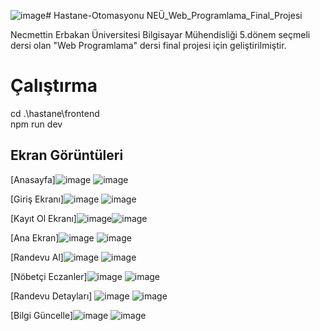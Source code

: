 ![image](https://github.com/SemaEkmekci/Hastane-Otomasyonu/assets/94064744/f37a3d26-a4e2-44d8-80ef-11c420772023)# Hastane-Otomasyonu
NEÜ_Web_Programlama_Final_Projesi

Necmettin Erbakan Üniversitesi Bilgisayar Mühendisliği 5.dönem seçmeli dersi olan "Web Programlama" dersi final projesi için geliştirilmiştir. 

# Çalıştırma
cd .\hastane\frontend\
npm run dev


## Ekran Görüntüleri

[Anasayfa]![image](https://github.com/SemaEkmekci/Hastane-Otomasyonu/assets/94064744/7e20af7a-b992-4d6a-97f5-81c4a117b32c) ![image](https://github.com/SemaEkmekci/Hastane-Otomasyonu/assets/94064744/f8de6299-bbf1-42ee-b56a-d146edadba43)

[Giriş Ekranı]![image](https://github.com/SemaEkmekci/Hastane-Otomasyonu/assets/94064744/3a15afc3-9709-4810-9957-45f3684e0b07) ![image](https://github.com/SemaEkmekci/Hastane-Otomasyonu/assets/94064744/a5c4d9b6-d31f-4137-9e7b-97060bd268ad)

[Kayıt Ol Ekranı]![image](https://github.com/SemaEkmekci/Hastane-Otomasyonu/assets/94064744/01db47fd-a09e-4763-9f70-7a5feb8a7915)![image](https://github.com/SemaEkmekci/Hastane-Otomasyonu/assets/94064744/636ed290-6b35-4cce-8417-6575f83b9c7e)

[Ana Ekran]![image](https://github.com/SemaEkmekci/Hastane-Otomasyonu/assets/94064744/8cf5b60e-0167-49b2-b143-ce38652faa14)
![image](https://github.com/SemaEkmekci/Hastane-Otomasyonu/assets/94064744/3aecb5f5-cf53-416e-8799-b29f7745f2ab)

[Randevu Al]![image](https://github.com/SemaEkmekci/Hastane-Otomasyonu/assets/94064744/6665a306-6552-4606-ba8c-165fc84f17fc)
![image](https://github.com/SemaEkmekci/Hastane-Otomasyonu/assets/94064744/b3c4ceae-3381-4e51-9900-9f9db9e6493d)

[Nöbetçi Eczanler]![image](https://github.com/SemaEkmekci/Hastane-Otomasyonu/assets/94064744/c9f521e6-a95a-4035-8187-f342d3ab0f54)
![image](https://github.com/SemaEkmekci/Hastane-Otomasyonu/assets/94064744/637e08b1-374c-4e73-96dc-4a2a530dd655)

[Randevu Detayları]
![image](https://github.com/SemaEkmekci/Hastane-Otomasyonu/assets/94064744/34246000-6dfe-42f0-b138-26714b59330c)
![image](https://github.com/SemaEkmekci/Hastane-Otomasyonu/assets/94064744/25cb8628-a738-4025-8deb-1190521b4f0b)

[Bilgi Güncelle]![image](https://github.com/SemaEkmekci/Hastane-Otomasyonu/assets/94064744/03241468-095d-4ffa-8314-50638f5b493e)
![image](https://github.com/SemaEkmekci/Hastane-Otomasyonu/assets/94064744/1bd9d3ed-1f78-4b50-a2f2-4bd70303c1df)



